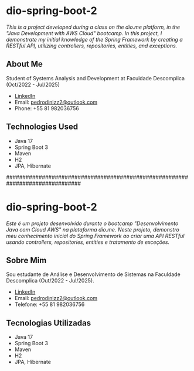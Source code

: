 
# dio-spring-boot-2
*This is a project developed during a class on the dio.me platform, in the "Java Development with AWS Cloud" bootcamp. In this project, I demonstrate my initial knowledge of the Spring Framework by creating a RESTful API, utilizing controllers, repositories, entities, and exceptions.*

## About Me
Student of Systems Analysis and Development at Faculdade Descomplica (Oct/2022 - Jul/2025)
- [LinkedIn](https://www.linkedin.com/in/pedrobimm/)
- Email: pedrodinizz2@outlook.com
- Phone: +55 81 982036756

## Technologies Used
- Java 17
- Spring Boot 3
- Maven
- H2
- JPA, Hibernate

###############################################################################


# dio-spring-boot-2

_Este é um projeto desenvolvido durante o bootcamp "Desenvolvimento Java com Cloud AWS" na plataforma dio.me. Neste projeto, demonstro meu conhecimento inicial do Spring Framework ao criar uma API RESTful usando controllers, repositories, entities e tratamento de exceções._

## Sobre Mim

Sou estudante de Análise e Desenvolvimento de Sistemas na Faculdade Descomplica (Out/2022 - Jul/2025).

-   [LinkedIn](https://www.linkedin.com/in/pedrobimm/)
-   Email: [pedrodinizz2@outlook.com](mailto:pedrodinizz2@outlook.com)
-   Telefone: +55 81 982036756

## Tecnologias Utilizadas

-   Java 17
-   Spring Boot 3
-   Maven
-   H2
-   JPA, Hibernate
